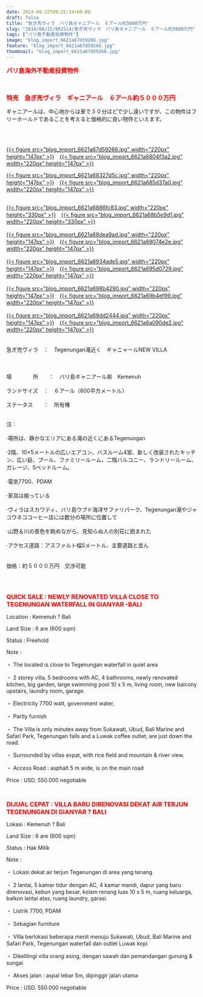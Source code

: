 ```yaml
---
date: 2014-08-22T09:25:14+09:00
draft: false
title: "急ぎ売ヴィラ　バリ島ギャニアール　６アール約5000万円"
slug: "2014/08/22/092514/急ぎ売ヴィラ　バリ島ギャニアール　６アール約5000万円"
tags: ["バリ島不動産投資物件"]
image: "blog_import_6621a67d59266.jpg"
feature: "blog_import_6621a67d59266.jpg"
thumbnail: "blog_import_6621a67d59266.jpg"
---
```

<p><font color="#ff0000" size="3"><strong>バリ島海外不動産投資物件</strong></font></p><p><font color="#ff0000" size="3"><strong><br/></strong></font></p><p><font size="3"><font color="#ff0000"><strong>特売　急ぎ売ヴィラ　ギャニアール　６アール約５０００万円<br/></strong></font></font></p><p>ギャニアールは、中心地からは車で３０分ほどで少し遠いですが、この物件はフリーホールドであることを考えると価格的に良い物件といえます。</p><br/><p><br/><a href="blog_import_6621a67eb6014.jpg">{{< figure src="blog_import_6621a67d59266.jpg" width="220px" height="147px" >}}</a>　<a href="blog_import_6621a681990b9.jpg">{{< figure src="blog_import_6621a6804f3a2.jpg" width="220px" height="147px" >}}</a><br/></p><p><a href="blog_import_6621a6848e81c.jpg">{{< figure src="blog_import_6621a68327d5c.jpg" width="220px" height="147px" >}}</a>　<a href="blog_import_6621a68717e3e.jpg">{{< figure src="blog_import_6621a685d37a0.jpg" width="220px" height="147px" >}}</a></p><p><br/><a href="blog_import_6621a689c123f.jpg">{{< figure src="blog_import_6621a6886fc83.jpg" width="220px" height="330px" >}}</a>　<a href="blog_import_6621a68c95b68.jpg">{{< figure src="blog_import_6621a68b5e9d1.jpg" width="220px" height="330px" >}}</a><br/><br/><a href="blog_import_6621a68f3978c.jpg">{{< figure src="blog_import_6621a68dea9ad.jpg" width="220px" height="147px" >}}</a>　<a href="blog_import_6621a691aba75.jpg">{{< figure src="blog_import_6621a69074e2e.jpg" width="220px" height="147px" >}}</a><br/><br/><a href="blog_import_6621a6948f59c.jpg">{{< figure src="blog_import_6621a6934ade5.jpg" width="220px" height="147px" >}}</a>　<a href="blog_import_6621a6970feda.jpg">{{< figure src="blog_import_6621a695d0729.jpg" width="220px" height="147px" >}}</a><br/><br/><a href="blog_import_6621a699e9264.jpg">{{< figure src="blog_import_6621a698b4290.jpg" width="220px" height="147px" >}}</a>　<a href="blog_import_6621a69c89d72.jpg">{{< figure src="blog_import_6621a69b4ef99.jpg" width="220px" height="147px" >}}</a><br/><br/><a href="blog_import_6621a69f0fdfe.jpg">{{< figure src="blog_import_6621a69dd2444.jpg" width="220px" height="147px" >}}</a>　<a href="blog_import_6621a6a1e9782.jpg">{{< figure src="blog_import_6621a6a090de2.jpg" width="220px" height="147px" >}}</a><br/><br/><br/>急ぎ売ヴィラ　：　<span>Tegenungan滝近く　</span><span>ギャニャール</span><span>NEW</span> <span class="hps">VILLA</span> <br/><br/> <br/><br/><span>場　　　　所　　</span><span>：　バリ島ギャニアール県　</span><span>Kemenuh</span> <br/><br/><span>ランドサイズ　</span><span>：　６</span><span>アール</span><span>（</span><span>600</span><span>平方メートル</span><span>）</span> <br/><br/><span>ステータス　　：　</span><span>所有権</span> <br/></p><p><br/><span>注：</span> <br/><br/><span>·</span><span>場所は、</span><span>静かなエリア</span><span>にある</span><span>滝</span><span>の近くにある</span><span>Tegenungan</span> <br/><br/><span>·2</span><span>階</span><span>、</span><span>10×</span><span>5メートル</span><span>の広い</span><span>エアコン、</span><span>バスルーム4室</span><span>、</span><span>新しく改装された</span><span>キッチン</span><span>、</span><span>広い庭</span><span>、プール、</span><span>ファミリールーム</span><span>、</span><span>二階</span><span>バルコニー</span><span>、ランドリールーム</span><span>、ガレージ</span><span>、5</span><span>ベッドルーム</span><span>。</span> <br/><br/><span>·</span><span>電気</span><span>7700</span><span>、</span><span>PDAM</span> <br/><br/><span>·</span><span>家具は揃っている</span> <br/><br/><span>·</span><span>ヴィラ</span><span>は</span><span>スカワティ</span><span>、</span><span>バリ島ウブド</span><span>海洋</span><span>サファリパーク</span><span>、</span><span>Tegenungan</span><span>滝</span><span>や</span><span>ジャコウネコ</span><span>コーヒー</span><span>店</span><span>に</span><span>は数</span><span>分の場所に位置して</span> <br/><br/><span>·</span><span>山野</span><span>＆</span><span>川の</span><span>景色を眺めながら</span><span>、</span><span>見知らぬ人</span><span>の別荘</span><span>に囲まれた</span> <br/><br/><span>·</span><span>アクセス道路</span><span>：</span><span>アスファルト</span><span>幅</span><span>5メートル</span><span>、</span><span>主要道路</span><span>と並ん</span> <br/><br/> <br/><span>価格：約５０００万円　</span><span>交渉可能</span></p><br/><br/><p><font color="#ff0000" size="3"><strong>QUICK SALE : NEWLY RENOVATED VILLA CLOSE TO TEGENUNGAN WATERFALL IN GIANYAR -BALI</strong></font></p><p> </p><p>Location          : Kemenuh ? Bali </p><p>Land Size        : 6 are (600 sqm)</p><p>Status               : Freehold </p><p>Note                : </p><p>・         The located is close to Tegenungan waterfall in quiet area </p><p>・         2 storey villa, 5 bedrooms with AC, 4 bathrooms, newly renovated kitchen, big garden, large swimming pool 10 x 5 m, living room, new balcony upstairs, laundry room, garage.</p><p>・         Electricity 7700 watt, government water, </p><p>・         Partly furnish </p><p>・         The Villa is only minutes away from Sukawati, Ubud, Bali Marine and Safari Park, Tegenungan falls and a Luwak coffee outlet, are just down the road.</p><p>・         Surrounded by villas expat, with rice field and mountain &amp; river view. </p><p>・         Access Road : asphalt 5 m wide, is on the main road</p><p> </p><p> </p><p>Price                      : USD. 550.000 negotiable</p><p><br/> </p><p> </p><p> </p><p><strong><font color="#ff0000" size="3">DIJUAL CEPAT : VILLA BARU DIRENOVASI DEKAT AIR TERJUN TEGENUNGAN DI GIANYAR ? BALI </font></strong></p><p> </p><p>Lokasi              : Kemenuh ? Bali</p><p>Land Size        : 6 are (600 sqm) </p><p>Status               : Hak Milik </p><p>Note                : </p><p>・         Lokasi dekat air terjun Tegenungan di area yang tenang </p><p>・         2 lantai, 5 kamar tidur dengan AC, 4 kamar mandi, dapur yang baru direnovasi, kebun yang besar, kolam renang luas 10 x 5 m, ruang keluarga, balkon lantai atas, ruang laundry, garasi.</p><p>・         Listrik 7700, PDAM</p><p>・         Sebagian furniture </p><p>・         Villa berlokasi beberapa menit  menuju Sukawati, Ubud, Bali Marine and Safari Park, Tegenungan waterfall dan outlet Luwak kopi</p><p>・         Dikelilingi villa orang asing, dengan sawah dan pemandangan gunung &amp; sungai </p><p>・         Akses jalan : aspal lebar 5m, dipinggir jalan utama </p><p> </p><p>Price                      : USD. 550.000 negotiable</p><p><br/> </p><p> </p>

